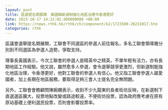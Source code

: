 ```yaml
---
layout: post
title: 區選提名期展開　黃國稱新選制強化地區治理令香港更好
date: 2023-10-17 14:21:02.000000000 +08:00
link: https://news.rthk.hk/rthk/ch/component/k2/1723500-20231017.htm
categories: rthk
---
```


區議會選舉提名期展開，工聯會不同選區的參選人前往報名，多名工聯會領導層分別到不同選區為參選人造勢，爭取支持。

理事長黃國表示，今次工聯會的參選人是精英中之精英，不單年輕有活力，亦有長期地區工作經驗。他又說，雖然愈多人參選，會令選舉競爭更激烈，但新選制能強化地區治理，令香港更好，他對工聯會的參選人有信心。他又指工聯會參選人屬愛國者，加上長期在地區服務，要取得足夠三會人士提名完全無問題。

另外，工聯會會務顧問陳婉嫻表示，收到不少九龍東的長者街坊反映，在新選制下直選選區擴大，投票地點改變或路途較遠，不便街坊投票，認為政府應考慮在原有原站基礎上便利選民投票，否則會影響投票率。
